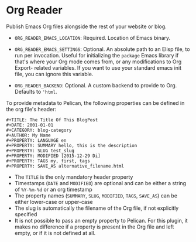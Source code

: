 # Org Reader

Publish Emacs Org files alongside the rest of your website or blog.

- `ORG_READER_EMACS_LOCATION`: Required. Location of Emacs binary.

- `ORG_READER_EMACS_SETTINGS`: Optional. An absolute path to an Elisp file, to
  run per invocation. Useful for initializing the `package` Emacs library if
  that's where your Org mode comes from, or any modifications to Org Export-
  related variables. If you want to use your standard emacs init file, you 
  can ignore this variable.

- `ORG_READER_BACKEND`: Optional. A custom backend to provide to Org. Defaults
  to `'html`.

To provide metadata to Pelican, the following properties can be defined in
the org file's header:

    #+TITLE: The Title Of This BlogPost
    #+DATE: 2001-01-01
    #+CATEGORY: blog-category
    #+AUTHOR: My Name
    #+PROPERTY: LANGUAGE en
    #+PROPERTY: SUMMARY hello, this is the description
    #+PROPERTY: SLUG test_slug
    #+PROPERTY: MODIFIED [2015-12-29 Di]
    #+PROPERTY: TAGS my, first, tags
    #+PROPERTY: SAVE_AS alternative_filename.html

- The `TITLE` is the only mandatory header property
- Timestamps (`DATE` and `MODIFIED`) are optional and can be either a string
  of `%Y-%m-%d` or an org timestamp
- The property names (`SUMMARY`, `SLUG`, `MODIFIED`, `TAGS`, `SAVE_AS`) can
  be either lower-case or upper-case
- The slug is automatically the filename of the Org file, if not explicitly
  specified
- It is not possible to pass an empty property to Pelican.  For this plugin,
  it makes no difference if a property is present in the Org file and left
  empty, or if it is not defined at all.
